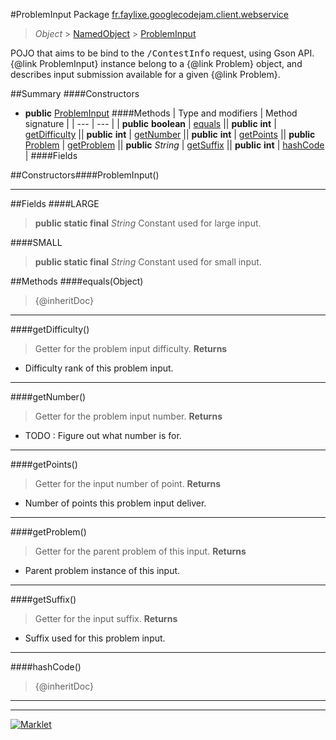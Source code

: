 #ProblemInput
Package [fr.faylixe.googlecodejam.client.webservice](README.md)<br>

> *Object* > [NamedObject](ommon/NamedObject.md) > [ProblemInput](ProblemInput.md)

<p>POJO that aims to be bind to the <tt>/ContestInfo</tt>
 request, using Gson API. {@link ProblemInput} instance belong
 to a {@link Problem} object, and describes input submission
 available for a given {@link Problem}.</p>

##Summary
####Constructors
* **public** [ProblemInput](#probleminput)
####Methods
| Type and modifiers | Method signature |
| --- | --- |
| **public** **boolean** | [equals](#equalsobject) || **public** **int** | [getDifficulty](#getdifficulty) || **public** **int** | [getNumber](#getnumber) || **public** **int** | [getPoints](#getpoints) || **public** [Problem](Problem.md) | [getProblem](#getproblem) || **public** *String* | [getSuffix](#getsuffix) || **public** **int** | [hashCode](#hashcode) |
####Fields

##Constructors####ProblemInput()
> 

---


##Fields
####LARGE
> **public static final** *String*
Constant used for large input.

####SMALL
> **public static final** *String*
Constant used for small input.


##Methods
####equals(Object)
> {@inheritDoc}

---

####getDifficulty()
> Getter for the problem input difficulty.
> **Returns**
* Difficulty rank of this problem input.


---

####getNumber()
> Getter for the problem input number.
> **Returns**
* TODO : Figure out what number is for.


---

####getPoints()
> Getter for the input number of point.
> **Returns**
* Number of points this problem input deliver.


---

####getProblem()
> Getter for the parent problem of this input.
> **Returns**
* Parent problem instance of this input.


---

####getSuffix()
> Getter for the input suffix.
> **Returns**
* Suffix used for this problem input.


---

####hashCode()
> {@inheritDoc}

---

---

[![Marklet](https://img.shields.io/badge/Generated%20by-Marklet-green.svg)](https://github.com/Faylixe/marklet)